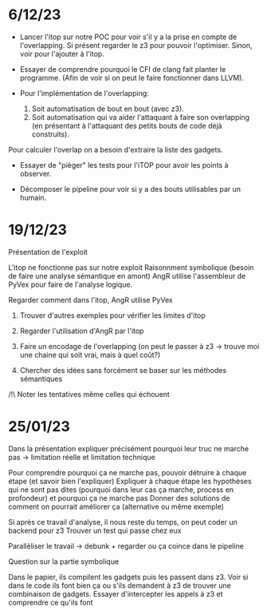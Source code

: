 # 6/12/23

- Lancer l'itop sur notre POC pour voir s'il y a la prise en compte de l'overlapping.
Si présent regarder le z3 pour pouvoir l'optimiser.
Sinon, voir pour l'ajouter à l'itop.

- Essayer de comprendre pourquoi le CFI de clang fait planter le programme.
(Afin de voir si on peut le faire fonctionner dans LLVM).

- Pour l'implémentation de l'overlapping:
	1. Soit automatisation de bout en bout (avec z3).
	2. Soit automatisation qui va aider l'attaquant à faire son overlapping (en présentant à  l'attaquant des petits bouts de code déjà construits).

Pour calculer l'overlap on a besoin d'extraire la liste des gadgets.

- Essayer de "pièger" les tests pour l'iTOP pour avoir les points à observer.

- Décomposer le pipeline pour voir si y a des bouts utilisables par un humain.

# 19/12/23

Présentation de l'exploit

L'itop ne fonctionne pas sur notre exploit
Raisonnment symbolique (besoin de faire une analyse sémantique en amont)
AngR utilise l'assembleur de PyVex pour faire de l'analyse logique.

Regarder comment dans l'itop, AngR utilise PyVex

1. Trouver d'autres exemples pour vérifier les limites d'itop
2. Regarder l'utilisation d'AngR par l'itop
3. Faire un encodage de l'overlapping (on peut le passer à z3 -> trouve moi une chaine qui soit vrai, mais à quel coût?)

1. Chercher des idées sans forcément se baser sur les méthodes sémantiques

/!\ Noter les tentatives même celles qui échouent

# 25/01/23

Dans la présentation expliquer précisément pourquoi leur truc ne marche pas
-> limitation réelle et limitation technique

Pour comprendre pourquoi ça ne marche pas, pouvoir détruire à chaque étape (et savoir bien l'expliquer)
Expliquer à chaque étape les hypothèses qui ne sont pas dites (pourquoi dans leur cas ça marche, process en profondeur) et pourquoi ça ne marche pas
Donner des solutions de comment on pourrait améliorer ça (alternative ou même exemple)

Si après ce travail d'analyse, il nous reste du temps, on peut coder un backend pour z3
Trouver un test qui passe chez eux

Parallèliser le travail -> debunk + regarder ou ça coince dans le pipeline

Question sur la partie symbolique

Dans le papier, ils compilent les gadgets puis les passent dans z3. Voir si dans le code ils font bien ça ou s'ils demandent à z3 de trouver une combinaison de gadgets.
Essayer d'intercepter les appels à z3 et comprendre ce qu'ils font
